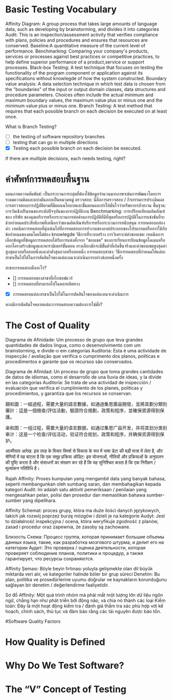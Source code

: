 <!--
{
"name": "basic-concepts",
"version" : "0.1",
"title" : "Basic Concepts of Software Testing",
"description" : "Lorem ipsum dolor sit amet, consectetur adipiscing elit. Vivamus eget efficitur felis, vel volutpat nisl. Etiam vulputate posuere nunc a efficitu.",
"homepage" : "https://www.libertymutual.com/",
"freshnessDate" : 2015-10-20,
"license" : "All Rights Reserved"
}
-->

<!-- @section -->
# Basic Testing Vocabulary

Affinity Diagram: A group process that takes large amounts of language data, such as developing by brainstorming, and divides it into categories
Audit: This is an inspection/assessment activity that verifies compliance with plans, policies and procedures and ensures that resources are conserved.
Baseline:A quantitative measure of the current level of performance.
Benchmarking: Comparing your company's products, services or processes against best practices or competitive practices, to help define superior performance of a product,service or support processes.
Black-box Testing: A test technique that focuses on testing the functionality of the program component or application against its specifications without knowlegde of how the system constructed.
Boundary value analysis: A data selection technique in which test data is chosen from the "boundaries" of the input or output domain classes, data structures and procedure parameters. Choices often include the actual minimum and maximum boundary values, the maximum value plus or minus one and the minimum value plus or minus one.
Branch Testing: A test method that requires that each possible branch on each decision be executed on at least once.

<!-- @multipleChoice -->

What is Branch Testing?

- [ ] the testing of software repository branches
- [ ] testing that can go in multiple directions
- [X] Testing each possible branch on each decision be executed.

If there are multiple decisions, each needs testing, right?  

<!-- @end -->


<!-- @section -->
# คำศัพท์การทดสอบพื้นฐาน

แผนภาพความสัมพันธ์: เป็นกระบวนการกลุ่มที่ต้องใช้ข้อมูลจำนวนมากภาษาเช่นการพัฒนาโดยการระดมความคิดและแบ่งมันออกเป็นหมวดหมู่
ตรวจสอบ: นี่คือการตรวจสอบ / กิจกรรมการประเมินผลการตรวจสอบการปฏิบัติตามที่มีแผนนโยบายและขั้นตอนและทำให้มั่นใจว่าทรัพยากรป่าสงวน
พื้นฐาน: การวัดเชิงปริมาณของระดับปัจจุบันของการปฏิบัติงาน
Benchmarking: การเปรียบเทียบผลิตภัณฑ์ของ บริษัท ของคุณบริการหรือกระบวนการต่อต้านการปฏิบัติที่ดีที่สุดหรือการปฏิบัติในการแข่งขันที่จะช่วยกำหนดประสิทธิภาพที่เหนือกว่าของผลิตภัณฑ์บริการหรือกระบวนการสนับสนุน
การทดสอบกล่องดำ: เทคนิคการทดสอบที่มุ่งเน้นไปที่การทดสอบการทำงานขององค์ประกอบของโปรแกรมหรือการใช้กับข้อกำหนดของตนโดยไม่ต้อง knowlegde วิธีการที่ระบบสร้าง
การวิเคราะห์ค่าขอบเขต: เทคนิคการเลือกข้อมูลที่ข้อมูลการทดสอบได้รับการแต่งตั้งจาก "ขอบเขต" ของการเรียนการป้อนข้อมูลโดเมนหรือออกโครงสร้างข้อมูลและพารามิเตอร์ขั้นตอน ทางเลือกมักจะมีขั้นต่ำที่เกิดขึ้นจริงและค่าขอบเขตสูงสุดค่าสูงสุดบวกหรือลบหนึ่งและค่าต่ำสุดบวกหรือลบหนึ่ง
การทดสอบสาขา: วิธีการทดสอบที่กำหนดให้แต่ละสาขาเป็นไปได้ในการตัดสินใจของแต่ละคนจะดำเนินการอย่างน้อยหนึ่งครั้ง

<!-- @multipleChoice -->

สาขาการทดสอบคืออะไร?

- [] การทดสอบของสาขาที่เก็บซอฟแวร์
- [] การทดสอบที่สามารถไปในหลายทิศทาง
- [x] การทดสอบแต่ละสาขาเป็นไปได้ในการตัดสินใจของแต่ละคนจะดำเนินการ

หากมีการตัดสินใจหลายแต่ละการทดสอบความต้องการใช่มั้ย?

<!-- @end -->

<!-- @section -->
# The Cost of Quality

Diagrama de Afinidade: Um processo de grupo que leva grandes quantidades de dados língua, como o desenvolvimento com um brainstorming, e divide-o em categorias
Auditoria: Esta é uma actividade de inspecção / avaliação que verifica o cumprimento dos planos, políticas e procedimentos e garante que os recursos são conservados.

Diagrama de Afinidad: Un proceso de grupo que toma grandes cantidades de datos de idiomas, como el desarrollo de una lluvia de ideas, y la divide en las categorías
Auditoría: Se trata de una actividad de inspección / evaluación que verifica el cumplimiento de los planes, políticas y procedimientos, y garantiza que los recursos se conservan.

親和圖：一組過程，需要大量的語言數據，如通過集思廣益開發，並將其劃分類別
審計：這是一個檢查/評估活動，驗證符合規劃，政策和程序，並確保資源得到保護。

亲和图：一组过程，需要大量的语言数据，如通过集思广益开发，并将其划分类别
审计：这是一个检查/评估活动，验证符合规划，政策和程序，并确保资源得到保护。

आत्मीयता आरेख: इस तरह के विचार विमर्श से विकास के रूप में भाषा डेटा की बड़ी मात्रा में लेता है, और श्रेणियों में यह बांटता है कि एक समूह प्रक्रिया
ऑडिट: इस योजनाओं, नीतियों और प्रक्रियाओं के अनुपालन की पुष्टि करता है और संसाधनों का संरक्षण कर रहे हैं कि यह सुनिश्चित करता है कि एक निरीक्षण / मूल्यांकन गतिविधि है।

Rajah Affinity: Proses kumpulan yang mengambil data yang banyak bahasa, seperti membangunkan oleh sumbang saran, dan membahagikan kepada kategori
Audit: Ini adalah satu aktiviti pemeriksaan / penilaian yang mengesahkan pelan, polisi dan prosedur dan memastikan bahawa sumber-sumber yang dipelihara.

Affinity Schemat: proces grupy, która ma duże ilości danych językowych, takich jak rozwój poprzez burzę mózgów i dzieli je na kategorie
Audyt: Jest to działalność inspekcyjna / ocena, która weryfikuje zgodność z planów, zasad i procedur oraz zapewnia, że zasoby są zachowane.

Близость Схема: Процесс группа, которая принимает большие объемы данных языка, такие, как разработка мозгового штурма, и делит его на категории
Аудит: Это проверка / оценка деятельности, которая проверяет соблюдение планов, политики и процедур, а также гарантирует, что ресурсы сохраняются.

Affinity Şeması: Böyle beyin fırtınası yoluyla gelişmekte olan dil büyük miktarda veri alır, ve kategoriler halinde böler bir grup süreci
Denetim: Bu plan, politika ve prosedürlerine uyumu doğrular ve kaynakların korunduğunu sağlayan bir denetim / değerlendirme faaliyetidir.

Sơ đồ Affinity: Một quá trình nhóm mà phải mất một lượng lớn dữ liệu ngôn ngữ, chẳng hạn như phát triển bởi động não, và chia nó thành các loại
Kiểm toán: Đây là một hoạt động kiểm tra / đánh giá thẩm tra xác phù hợp với kế hoạch, chính sách, thủ tục và đảm bảo rằng các tài nguyên được bảo tồn.

<!-- @section -->
#Software Quality Factors

<!-- @section -->
# How Quality is Defined

<!-- @section -->
# Why Do We Test Software?

<!-- @section -->
# The “V” Concept of Testing
